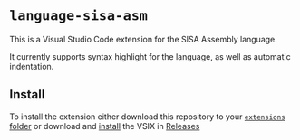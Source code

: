 # `language-sisa-asm`

This is a Visual Studio Code extension for the SISA Assembly language.

It currently supports syntax highlight for the language, as well as
automatic indentation.

## Install
To install the extension either download this repository to your
[`extensions` folder][1] or download and [install][2] the VSIX in
[Releases][3]

[1]: https://code.visualstudio.com/docs/editor/extension-gallery#_common-questions
[2]: https://code.visualstudio.com/docs/editor/extension-gallery#_install-from-a-vsix
[3]: https://github.com/vicgua/vscode-sisa-asm/releases
